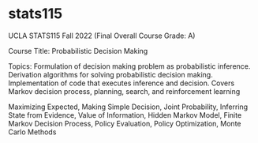 # stats115
UCLA STATS115 Fall 2022 (Final Overall Course Grade: A)

Course Title: Probabilistic Decision Making


Topics: Formulation of decision making problem as probabilistic inference. Derivation algorithms for solving probabilistic decision making. Implementation of code that executes inference and decision. Covers Markov decision process, planning, search, and reinforcement learning

Maximizing Expected, Making Simple Decision, Joint Probability, Inferring State from Evidence, Value of Information, Hidden Markov Model, Finite Markov Decision Process, Policy Evaluation, Policy Optimization, Monte Carlo Methods
